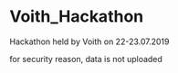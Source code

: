 # Voith_Hackathon
Hackathon held by Voith on 22-23.07.2019

for security reason, data is not uploaded
